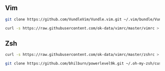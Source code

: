 ## Vim

```bash
git clone https://github.com/VundleVim/Vundle.vim.git ~/.vim/bundle/Vundle.vim
```

```bash
curl -s https://raw.githubusercontent.com/ok-data/vimrc/master/vimrc > ~/.vimrc
```

## Zsh

```bash
curl -s https://raw.githubusercontent.com/ok-data/vimrc/master/zshrc > ~/.zshrc
```
```bash
git clone https://github.com/bhilburn/powerlevel9k.git ~/.oh-my-zsh/custom/themes/powerlevel9k
```
